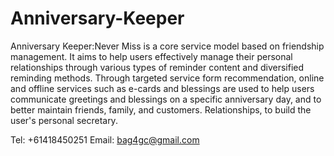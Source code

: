 # Anniversary-Keeper

Anniversary Keeper:Never Miss is a core service model based on friendship management. It aims to help users effectively manage their personal relationships through various types of reminder content and diversified reminding methods. 
Through targeted service form recommendation, online and offline services such as e-cards and blessings are used to help users communicate greetings and blessings on a specific anniversary day, and to better maintain friends, family, and customers. Relationships, to build the user's personal secretary.

Tel: +61418450251
Email: bag4gc@gmail.com
